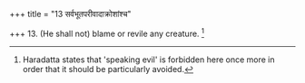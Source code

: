 +++
title = "13 सर्वभूतपरीवादाक्रोशांश्च"

+++
13. (He shall not) blame or revile any creature. [^7] 


[^7]:  Haradatta states that 'speaking evil' is forbidden here once more in order that it should be particularly avoided.
